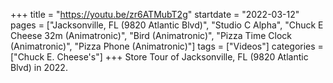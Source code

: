 +++
title = "https://youtu.be/zr6ATMubT2g"
startdate = "2022-03-12"
pages = ["Jacksonville, FL (9820 Atlantic Blvd)", "Studio C Alpha", "Chuck E Cheese 32m (Animatronic)", "Bird (Animatronic)", "Pizza Time Clock (Animatronic)", "Pizza Phone (Animatronic)"]
tags = ["Videos"]
categories = ["Chuck E. Cheese's"]
+++
Store Tour of Jacksonville, FL (9820 Atlantic Blvd) in 2022. 

